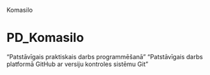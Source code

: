 Komasilo
# PD_Komasilo
“Patstāvīgais praktiskais darbs programmēšanā”
“Patstāvīgais darbs platformā GitHub ar versiju kontroles sistēmu Git”

